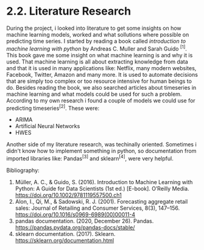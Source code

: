 <h1>2.2. Literature Research</h1>

During the project, i looked into literature to get some insights on how machine learning models, worked and what sollutions where possible on predicting time series.  I started by reading a book called *introduction to machine learning with python* by Andreas C. Muller and Sarah Guido <sup>[1]</sup>. This book gave me some insight on what machine learning is and why it is used. That machine learning is all about extracting knowledge from data and that it is used in many applications like: Netflix, many modern websites, Facebook, Twitter, Amazon and many more. It is used to automate decisions that are simply too complex or too resource intensive for human beings to do. Besides reading the book, we also searched articles about timeseries in machine learning and what models could be used for such a problem. According to my own research i found a couple of models we could use for predicting timeseries<sup>[2]</sup>. These were:

- ARIMA
- Artificial Neural Networks
- HWES

Another side of my literature research, was techinally oriented. Sometimes i didn't know how to implement something in python, so documentation from imported libraries like: Pandas<sup>[3]</sup> and sklearn<sup>[4]</sup>, were very helpful. 


Bibliography:

1. Müller, A. C., & Guido, S. (2016). Introduction to Machine Learning with Python: A Guide for Data Scientists (1st ed.) [E-book]. O’Reilly Media. https://doi.org/10.1002/9781119557500.ch1
2. Alon, I., Qi, M., & Sadowski, R. J. (2001). Forecasting aggregate retail sales: Journal of Retailing and Consumer Services, 8(3), 147–156. https://doi.org/10.1016/s0969-6989(00)00011-4
3. pandas documentation. (2020, December 26). Pandas. https://pandas.pydata.org/pandas-docs/stable/
4. sklearn documentation. (2017). Sklearn. https://sklearn.org/documentation.html
